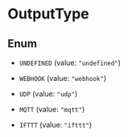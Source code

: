 

# OutputType

## Enum


* `UNDEFINED` (value: `"undefined"`)

* `WEBHOOK` (value: `"webhook"`)

* `UDP` (value: `"udp"`)

* `MQTT` (value: `"mqtt"`)

* `IFTTT` (value: `"ifttt"`)



